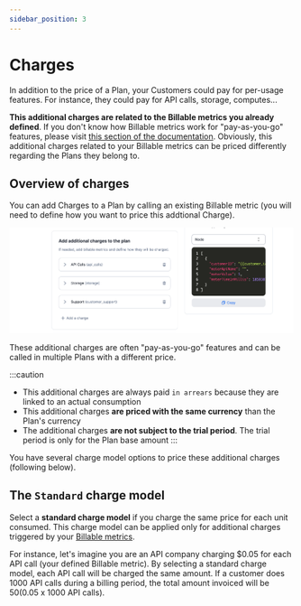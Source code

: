 ```yaml
---
sidebar_position: 3
---
```


# Charges
In addition to the price of a Plan, your Customers could pay for per-usage features. For instance, they could pay for API calls, storage, computes...

**This additional charges are related to the Billable metrics you already defined**. If you don't know how Billable metrics work for "pay-as-you-go" features, please visit [this section of the documentation](../billable-metrics/overview.md). Obviously, this additional charges related to your Billable metrics can be priced differently regarding the Plans they belong to.

## Overview of charges
You can add Charges to a Plan by calling an existing Billable metric (you will need to define how you want to price this addtional Charge).

![Additional charges](../../static/img/charges.jpg)

These additional charges are often "pay-as-you-go" features and can be called in multiple Plans with a different price.

:::caution
- This additional charges are always paid `in arrears` because they are linked to an actual consumption
- This additional charges **are priced with the same currency** than the Plan's currency
- The additional charges **are not subject to the trial period**. The trial period is only for the Plan base amount
:::

You have several charge model options to price these additional charges (following below).

## The `Standard` charge model
Select a **standard charge model** if you charge the same price for each unit consumed. This charge model can be applied only for additional charges triggered by your [Billable metrics](../billable-metrics/overview.md).

For instance, let's imagine you are an API company charging $0.05 for each API call (your defined Billable metric). By selecting a standard charge model, each API call will be charged the same amount. If a customer does 1000 API calls during a billing period, the total amount invoiced will be $50 ($0.05 x 1000 API calls).